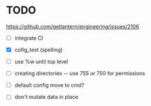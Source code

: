 # TODO
https://github.com/getlantern/engineering/issues/2106
- [ ] integrate CI
- [x] cofig_test (spelling)
- [ ] use %w until top level
- [ ] creating directories -- use 755 or 750 for permissions
- [ ] default config move to cmd?
- [ ] don't mutate data in place

